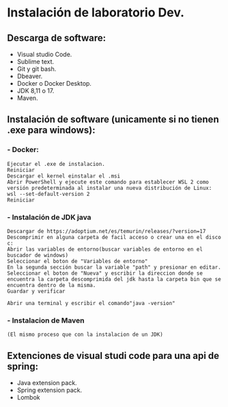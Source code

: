 # Instalación de laboratorio Dev.

## Descarga de software:

- Visual studio Code.
- Sublime text.
- Git y git bash.
- Dbeaver.
- Docker o Docker Desktop.
- JDK 8,11 o 17.
- Maven.

## Instalación de software (unicamente si no tienen .exe para windows):

### - Docker:
	Ejecutar el .exe de instalacion.
	Reiniciar
	Descargar el kernel einstalar el .msi
	Abrir PowerShell y ejecute este comando para establecer WSL 2 como versión predeterminada al instalar una nueva distribución de Linux:
	wsl --set-default-version 2
	Reiniciar

### - Instalación de JDK java
	Descargar de https://adoptium.net/es/temurin/releases/?version=17
	Descomprimir en alguna carpeta de facil acceso o crear una en el disco c:
	Abrir las variables de entorno(buscar variables de entorno en el buscador de windows)
	Seleccionar el boton de "Variables de entorno"
	En la segunda sección buscar la variable "path" y presionar en editar.
	Seleccionar el boton de "Nueva" y escribir la direccion donde se encuentra la carpeta descomprimida del jdk hasta la carpeta bin que se encuentra dentro de la misma.
	Guardar y verificar

	Abrir una terminal y escribir el comando"java -version"

### - Instalacion de Maven
	(El mismo proceso que con la instalacion de un JDK)

## Extenciones de visual studi code para una api de spring:

- Java extension pack.
- Spring extension pack.
- Lombok


